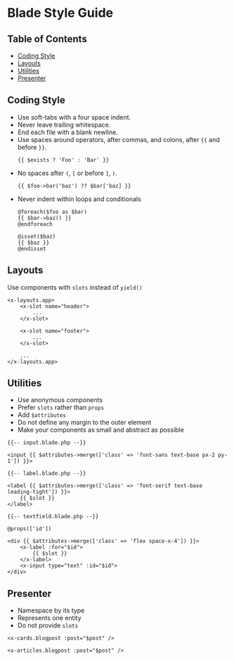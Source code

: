<!-- omit in toc -->
# Blade Style Guide

<!-- omit in toc -->
## Table of Contents
- [Coding Style](#coding-style)
- [Layouts](#layouts)
- [Utilities](#utilities)
- [Presenter](#presenter)

## Coding Style
- Use soft-tabs with a four space indent.
- Never leave trailing whitespace.
- End each file with a blank newline.
- Use spaces around operators, after commas, and colons, after `{{` and before `}}`.
  ```Blade
  {{ $exists ? 'Foo' : 'Bar' }}
  ```
- No spaces after `(`, `[` or before `]`, `)`.
  ```Blade
  {{ $foo->bar('baz') ?? $bar['baz] }}
  ```
- Never indent within loops and conditionals
  ```Blade
  @foreach($foo as $bar)
  {{ $bar->baz() }}
  @endforeach

  @isset($baz)
  {{ $baz }}
  @endisset
  ```

## Layouts
Use components with `slots` instead of `yield()`
```Blade
<x-layouts.app>
    <x-slot name="header">
        ...
    </x-slot>

    <x-slot name="footer">
        ...
    </x-slot>
    
    ...
</x-layouts.app>
```

## Utilities
- Use anonymous components
- Prefer `slots` rather than `props`
- Add `$attributes`
- Do not define any margin to the outer element
- Make your components as small and abstract as possible
```Blade
{{-- input.blade.php --}}

<input {{ $attributes->merge(['class' => 'font-sans text-base px-2 py-1']) }}>
```

```Blade
{{-- label.blade.php --}}

<label {{ $attributes->merge(['class' => 'font-serif text-base leading-tight']) }}>
    {{ $slot }}
</label>
```

```Blade
{{-- textfield.blade.php --}}

@props(['id'])

<div {{ $attributes->merge(['class' => 'flex space-x-4']) }}>
    <x-label :for="$id">
        {{ $slot }}
    </x-label>
    <x-input type="text" :id="$id">
</div>
```

## Presenter
- Namespace by its type
- Represents one entity
- Do not provide `slots`
```Blade
<x-cards.blogpost :post="$post" />
```

```Blade
<x-articles.blogpost :post="$post" />
```


